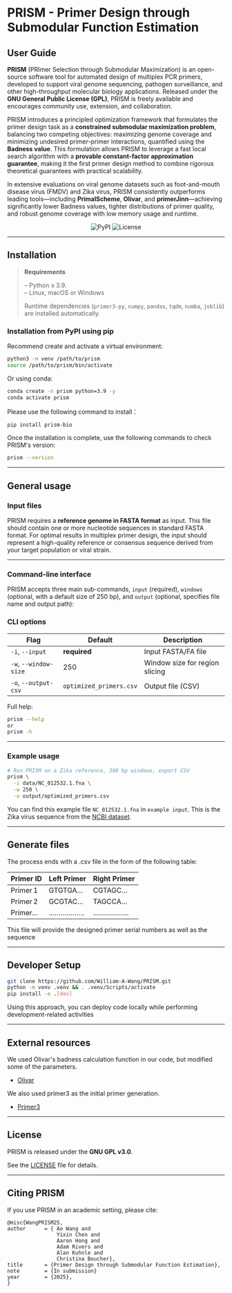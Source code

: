 # PRISM - Primer Design through Submodular Function Estimation

## User Guide  
**PRISM** (PRImer Selection through Submodular Maximization) is an open-source software tool for automated design of multiplex PCR primers, developed to support viral genome sequencing, pathogen surveillance, and other high-throughput molecular biology applications. Released under the **GNU General Public License (GPL)**, PRISM is freely available and encourages community use, extension, and collaboration.

PRISM introduces a principled optimization framework that formulates the primer design task as a **constrained submodular maximization problem**, balancing two competing objectives: maximizing genome coverage and minimizing undesired primer-primer interactions, quantified using the **Badness value**. This formulation allows PRISM to leverage a fast local search algorithm with a **provable constant-factor approximation guarantee**, making it the first primer design method to combine rigorous theoretical guarantees with practical scalability.

In extensive evaluations on viral genome datasets such as foot-and-mouth disease virus (FMDV) and Zika virus, PRISM consistently outperforms leading tools—including **PrimalScheme**, **Olivar**, and **primerJinn**—achieving significantly lower Badness values, tighter distributions of primer quality, and robust genome coverage with low memory usage and runtime.

<p align="center">
  <img src="https://img.shields.io/pypi/v/prism-bio.svg?color=blue" alt="PyPI">
  <img src="https://img.shields.io/github/license/William-A-Wang/PRISM.svg" alt="License">
</p>


---

## Installation


> **Requirements**
> 
>  – Python ≥ 3.9.  
>  – Linux, macOS or Windows
> 
>  Runtime dependencies (`primer3‑py`, `numpy`, `pandas`, `tqdm`, `numba`, `joblib`) are installed automatically.




### Installation from PyPI using pip
Recommend create and activate a virtual environment:
```bash
python3 -m venv /path/to/prism
source /path/to/prism/bin/activate
```
Or using conda:
```bash
conda create -n prism python=3.9 -y
conda activate prism
```

Please use the following command to install：

```bash
pip install prism-bio
```


Once the installation is complete, use the following commands to check PRISM's version:
```bash
prism --version
```
---

## General usage
### Input files
PRISM requires a **reference genome in FASTA format** as input. This file should contain one or more nucleotide sequences in standard FASTA format. For optimal results in multiplex primer design, the input should represent a high-quality reference or consensus sequence derived from your target population or viral strain.

---

### Command-line interface
PRISM accepts three main sub-commands, `input` (required), `windows` (optional, with a default size of 250 bp), and `output` (optional, specifies file name and output path):

### CLI options

| Flag | Default | Description |
|------|---------|-------------|
| `-i`, `--input` | **required** | Input FASTA/FA file |
| `-w`, `--window-size` | 250 | Window size for region slicing |
| `-o`, `--output-csv` | `optimized_primers.csv` | Output file (CSV) |

Full help:

```bash
prism --help
or
prism -h
```

---

### Example usage

```bash
# Run PRISM on a Zika reference, 300 bp windows, export CSV
prism \
  -i data/NC_012532.1.fna \
  -w 250 \
  -o output/optimized_primers.csv
```

You can find this example file `NC_012532.1.fna` in `example input`. This is the Zika virus sequence from the [NCBI dataset](https://www.ncbi.nlm.nih.gov/nuccore/NC_012532.1?report=fasta).


---

## Generate files

The process ends with a .csv file in the form of the following table:

  | Primer ID | Left Primer | Right Primer |
  |-----------|------------|--------------|
  | Primer 1  | GTGTGA…    | CGTAGC… |
  | Primer 2  | GCGTAC…    | TAGCCA… |
  | Primer…   | ………………    | ……………… |

This file will provide the designed primer serial numbers as well as the sequence

---


## Developer Setup

```bash
git clone https://github.com/William-A-Wang/PRISM.git
python -m venv .venv && . .venv/Scripts/activate
pip install -e .[dev]
```
Using this approach, you can deploy code locally while performing development-related activities


---

## External resources

We used Olivar's badness calculation function in our code, but modified some of the parameters.

* [Olivar](https://github.com/treangenlab/Olivar)

We also used primer3 as the initial primer generation.
* [Primer3](https://pypi.org/project/primer3-py/)
---

## License

PRISM is released under the **GNU GPL v3.0**.  

See the [LICENSE](LICENSE) file for details.

---

## Citing PRISM
If you use PRISM in an academic setting, please cite:

    @misc{WangPRISM25,
    author      = { Ao Wang and 
                    Yixin Chen and
                    Aaron Hong and
                    Adam Rivers and
                    Alan Kuhnle and
                    Christina Boucher},
    title       = {Primer Design through Submodular Function Estimation},
    note        = {In submission}
    year        = {2025},
    }


